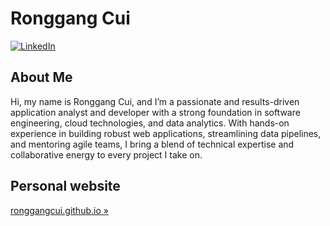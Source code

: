 # Ronggang Cui

[![LinkedIn](https://img.shields.io/badge/LinkedIn-Profile-blue)](http://linkedin.com/in/ronggang-cui/)

## About Me

Hi, my name is Ronggang Cui, and I’m a passionate and results-driven application analyst and developer with a strong foundation in software engineering, cloud technologies, and data analytics. With hands-on experience in building robust web applications, streamlining data pipelines, and mentoring agile teams, I bring a blend of technical expertise and collaborative energy to every project I take on.

## Personal website  
[ronggangcui.github.io »](https://ronggangcui.github.io)
